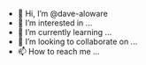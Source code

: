 - 👋 Hi, I’m @dave-aloware
- 👀 I’m interested in ...
- 🌱 I’m currently learning ...
- 💞️ I’m looking to collaborate on ...
- 📫 How to reach me ...

<!---
dave-aloware/dave-aloware is a ✨ special ✨ repository because its `README.md` (this file) appears on your GitHub profile.
You can click the Preview link to take a look at your changes.
--->
